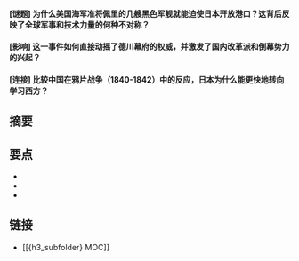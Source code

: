 #### [谜题] 为什么美国海军准将佩里的几艘黑色军舰就能迫使日本开放港口？这背后反映了全球军事和技术力量的何种不对称？


#### [影响] 这一事件如何直接动摇了德川幕府的权威，并激发了国内改革派和倒幕势力的兴起？


#### [连接] 比较中国在鸦片战争（1840-1842）中的反应，日本为什么能更快地转向学习西方？


## 摘要


## 要点

- 
- 
- 

## 链接

- [[{h3_subfolder} MOC]]
